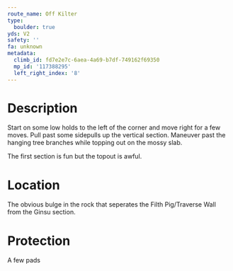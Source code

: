 ```yaml
---
route_name: Off Kilter
type:
  boulder: true
yds: V2
safety: ''
fa: unknown
metadata:
  climb_id: fd7e2e7c-6aea-4a69-b7df-749162f69350
  mp_id: '117388295'
  left_right_index: '8'
---
```

# Description
Start on some low holds to the left of the corner and move right for a few moves. Pull past some sidepulls up the vertical section. Maneuver past the hanging tree branches while topping out on the mossy slab.

The first section is fun but the topout is awful.

# Location
The obvious bulge in the rock that seperates the Filth Pig/Traverse Wall from the Ginsu section.

# Protection
A few pads
